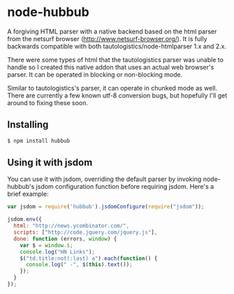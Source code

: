 # node-hubbub

A forgiving HTML parser with a native backend based on the html parser
from the netsurf browser (http://www.netsurf-browser.org/).  It is fully
backwards compatible with both tautologistics/node-htmlparser 1.x and
2.x.

There were some types of html that the tautologistics parser was unable
to handle so I created this native addon that uses an actual web
browser's parser.  It can be operated in blocking or non-blocking mode.

Similar to tautologistics's parser, it can operate in chunked mode as
well.  There are currently a few known utf-8 conversion bugs, but
hopefully I'll get around to fixing these soon.

## Installing

```bash
$ npm install hubbub
```

## Using it with jsdom

You can use it with jsdom, overriding the default parser by invoking
node-hubbub's jsdom configuration function before requiring jsdom.
Here's a brief example:

```js
var jsdom = require('hubbub').jsdomConfigure(require("jsdom"));

jsdom.env({
  html: "http://news.ycombinator.com/",
  scripts: ["http://code.jquery.com/jquery.js"],
  done: function (errors, window) {
    var $ = window.$;
    console.log("HN Links");
    $("td.title:not(:last) a").each(function() {
      console.log(" -", $(this).text());
    });
  }
});
```

